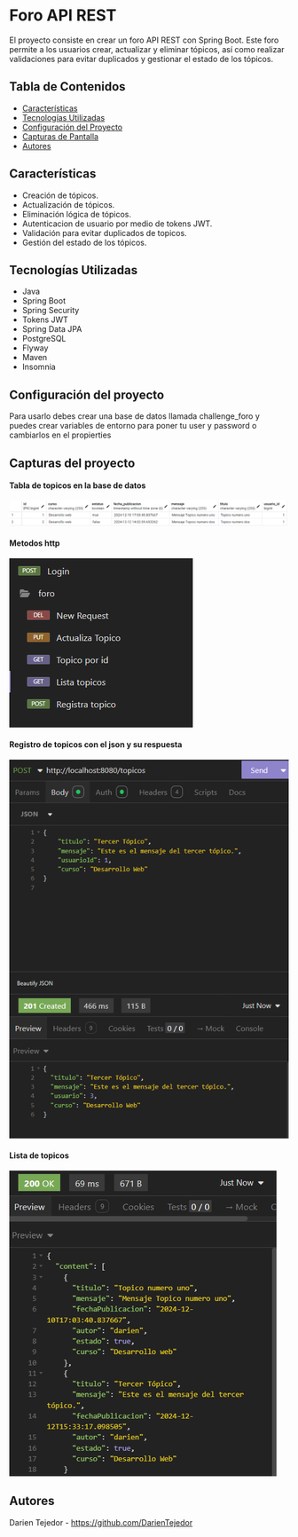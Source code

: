 # Foro API REST

El proyecto consiste en crear un foro API REST con Spring Boot. Este foro permite a los usuarios crear, actualizar y eliminar tópicos, así como realizar validaciones para evitar duplicados y gestionar el estado de los tópicos.

## Tabla de Contenidos

- [Características](#características)
- [Tecnologías Utilizadas](#tecnologías-utilizadas)
- [Configuración del Proyecto](#configuración-del-proyecto)
- [Capturas de Pantalla](#capturas-de-pantalla)
- [Autores](#autores)


## Características

- Creación de tópicos.
- Actualización de tópicos.
- Eliminación lógica de tópicos.
- Autenticacion de usuario por medio de tokens JWT.
- Validación para evitar duplicados de topicos.
- Gestión del estado de los tópicos.

## Tecnologías Utilizadas

- Java
- Spring Boot
- Spring Security
- Tokens JWT
- Spring Data JPA
- PostgreSQL
- Flyway
- Maven
- Insomnia

## Configuración del proyecto

Para usarlo debes crear una base de datos llamada challenge_foro y puedes crear variables de entorno para poner tu user y password o cambiarlos en el propierties


## Capturas del proyecto

#### Tabla de topicos en la base de datos

![Tabla topicos de la base de datos](foro-api/assets/base%20de%20datos.png)

#### Metodos http

![metodos http](foro-api/assets/metodos%20http.png)

#### Registro de topicos con el json y su respuesta

![Registro topicos](foro-api/assets/Registro%20topicos.png)

#### Lista de topicos 

![metodo get.png](foro-api/assets/metodo%20get.png)



## Autores

Darien Tejedor - https://github.com/DarienTejedor